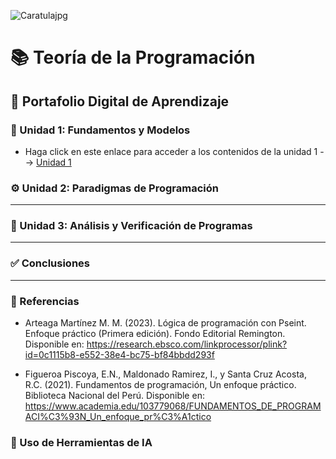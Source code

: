 ![Caratulajpg](https://github.com/user-attachments/assets/2b8f95fc-60e0-4e44-ac9b-6dc41412be5f)

# 📚 Teoría de la Programación
## 🧠 Portafolio Digital de Aprendizaje



### 🚀 Unidad 1: Fundamentos y Modelos

- Haga click en este enlace para acceder a los contenidos de la unidad 1 --> [Unidad 1](unidad1.md) 

### ⚙️ Unidad 2: Paradigmas de Programación
---

### 🧪 Unidad 3: Análisis y Verificación de Programas
---

### ✅ Conclusiones
---

### 📄 Referencias
- Arteaga Martínez M. M. (2023). Lógica de programación con Pseint. Enfoque práctico (Primera edición). Fondo Editorial Remington. Disponible en: https://research.ebsco.com/linkprocessor/plink?id=0c1115b8-e552-38e4-bc75-bf84bbdd293f 

- Figueroa Piscoya, E.N.,  Maldonado Ramirez, I., y Santa Cruz Acosta, R.C. (2021). Fundamentos de programación, Un enfoque práctico. Biblioteca Nacional del Perú. Disponible en: https://www.academia.edu/103779068/FUNDAMENTOS_DE_PROGRAMACI%C3%93N_Un_enfoque_pr%C3%A1ctico  


### 🤖 Uso de Herramientas de IA
